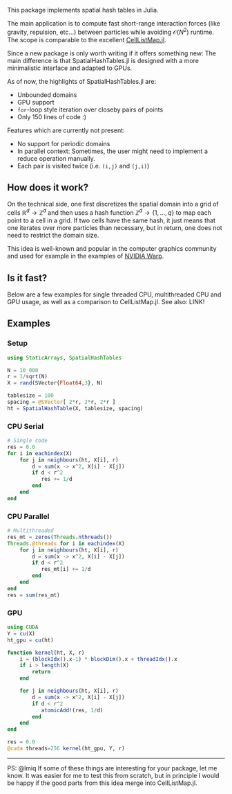 This package implements spatial hash tables in Julia. 

The main application is to compute fast short-range interaction forces (like gravity, repulsion, etc...) between particles while avoiding $\mathcal{O}(N^2)$ runtime. The scope is comparable to the excellent [CellListMap.jl](https://github.com/m3g/CellListMap.jl).

Since a new package is only worth writing if it offers something new: The main difference is that SpatialHashTables.jl is designed with a more minimalistic interface and adapted to GPUs. 


As of now, the highlights of SpatialHashTables.jl are:
- Unbounded domains 
- GPU support
- `for`-loop style iteration over closeby pairs of points
- Only 150 lines of code :) 

Features which are currently not present:
- No support for periodic domains
- In parallel context: Sometimes, the user might need to implement a reduce operation manually.
- Each pair is visited twice (i.e. `(i,j)` and `(j,i)`)

## How does it work?

On the technical side, one first discretizes the spatial domain into a grid of cells $\mathbb{R}^d \to \mathbb{Z}^d$ and then uses a hash function $\mathbb{Z}^d \to \{1,\dots,q\}$ to map each point to a cell in a grid. If two cells have the same hash, it just means that one iterates over more particles than necessary, but in return, one does not need to restrict the domain size. 

This idea is well-known and popular in the computer graphics community and used for example in the examples of [NVIDIA Warp](https://developer.nvidia.com/warp-python).

## Is it fast?

Below are a few examples for single threaded CPU, multithreaded CPU and GPU usage, as well as a comparison to CellListMap.jl. See also: LINK!

## Examples 

### Setup

```julia
using StaticArrays, SpatialHashTables

N = 10_000
r = 1/sqrt(N)
X = rand(SVector{Float64,3}, N)

tablesize = 100
spacing = @SVector[ 2*r, 2*r, 2*r ]
ht = SpatialHashTable(X, tablesize, spacing)
```

### CPU Serial

```julia
# Single code
res = 0.0
for i in eachindex(X)
    for j in neighbours(ht, X[i], r)
        d = sum(x -> x^2, X[i] - X[j])
        if d < r^2
           res += 1/d
        end
    end
end
```

### CPU Parallel

```julia
# Multithreaded
res_mt = zeros(Threads.nthreads())
Threads.@threads for i in eachindex(X)
    for j in neighbours(ht, X[i], r)
        d = sum(x -> x^2, X[i] - X[j])
        if d < r^2
           res_mt[i] += 1/d
        end
    end
end
res = sum(res_mt)
```

### GPU

```julia
using CUDA
Y = cu(X)
ht_gpu = cu(ht)

function kernel(ht, X, r)
    i = (blockIdx().x-1) * blockDim().x + threadIdx().x
    if i > length(X)
        return
    end

    for j in neighbours(ht, X[i], r)
        d = sum(x -> x^2, X[i] - X[j])
        if d < r^2
           atomicAdd!(res, 1/d)
        end
    end
end

res = 0.0
@cuda threads=256 kernel(ht_gpu, Y, r)
```
---
PS: @lmiq If some of these things are interesting for your package, let me know. It was easier for me to test this from scratch, but in principle I would be happy if the good parts from this idea merge into CellListMap.jl.